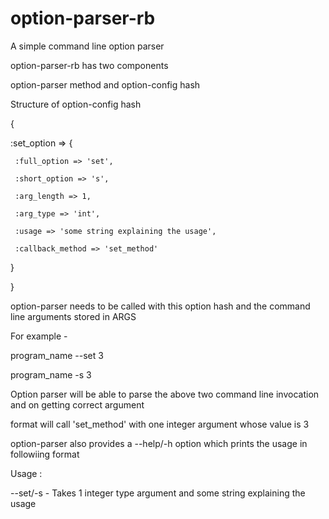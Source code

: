 # option-parser-rb
A simple command line option parser

option-parser-rb has two components

option-parser method and option-config hash

Structure of option-config hash

{

  :set_option => {

     :full_option => 'set',

     :short_option => 's',

     :arg_length => 1,

     :arg_type => 'int',

     :usage => 'some string explaining the usage',
     
     :callback_method => 'set_method'
  }
  
}

option-parser needs to be called with this option hash and the command line arguments stored in ARGS

For example - 

program_name --set 3

program_name -s 3

Option parser will be able to parse the above two command line invocation and on getting correct argument 

format will call 'set_method' with one integer argument whose value is 3


option-parser also provides a --help/-h option which prints the usage in followiing format

Usage :

--set/-s - Takes 1 integer type argument and some string explaining the usage














